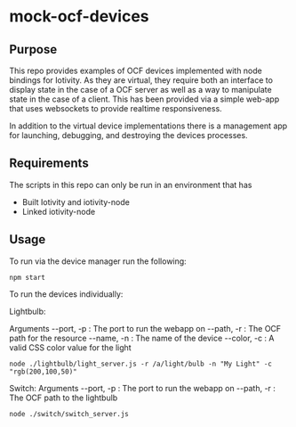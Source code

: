 # mock-ocf-devices

Purpose
---
This repo provides examples of OCF devices implemented with node bindings for Iotivity. As they are virtual, they require both an interface to display state in the case of a OCF server as well as a way to manipulate state in the case of a client. This has been provided via a simple web-app that uses websockets to provide realtime responsiveness.

In addition to the virtual device implementations there is a management app for launching, debugging, and destroying the devices processes.

Requirements
---
The scripts in this repo can only be run in an environment that has
- Built Iotivity and iotivity-node
- Linked iotivity-node

Usage
---
To run via the device manager run the following:

```npm start ```

To run the devices individually:

Lightbulb:

Arguments
--port, -p : The port to run the webapp on
--path, -r : The OCF path for the resource
--name, -n : The name of the device
--color, -c : A valid CSS color value for the light

```node ./lightbulb/light_server.js -r /a/light/bulb -n "My Light" -c "rgb(200,100,50)"```

Switch:
Arguments
--port, -p : The port to run the webapp on
--path, -r : The OCF path to the lightbulb

```node ./switch/switch_server.js ```
